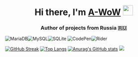 
<h1 align="center">Hi there, I'm <a href="https://t.me/nulls18" target="_blank">A-WoW</a> 
<img src="https://github.com/blackcater/blackcater/raw/main/images/Hi.gif" height="32"/></h1>
<h3 align="center">Author of projects from Russia 🇷🇺</h3>

![MariaDB](https://img.shields.io/badge/MariaDB-003545?style=for-the-badge&logo=mariadb&logoColor=white)![MySQL](https://img.shields.io/badge/mysql-%2300f.svg?style=for-the-badge&logo=mysql&logoColor=white)![SQLite](https://img.shields.io/badge/sqlite-%2307405e.svg?style=for-the-badge&logo=sqlite&logoColor=white) 
![CodePen](https://img.shields.io/badge/Codepen-000000?style=for-the-badge&logo=codepen&logoColor=white)![Rider](https://img.shields.io/badge/Rider-000000.svg?style=for-the-badge&logo=Rider&logoColor=white&color=black&labelColor=crimson)

[![GitHub Streak](https://github-readme-streak-stats.herokuapp.com/?user=a-wow)](https://git.io/streak-stats)
[![Top Langs](https://github-readme-stats.vercel.app/api/top-langs/?username=a-wow&layout=compact)](https://github.com/a-wow/github-readme-stats)
[![Anurag's GitHub stats](https://github-readme-stats.vercel.app/api?username=a-wow)](https://github.com/a-wow/github-readme-stats)
![](https://github.com/a-wow/snk/raw/output/github-contribution-grid-snake.svg)

<!--
**a-wow/a-wow** is a ✨ _special_ ✨ repository because its `README.md` (this file) appears on your GitHub profile.

Here are some ideas to get you started:

- 🔭 I’m currently working on ...
- 🌱 I’m currently learning ...
- 👯 I’m looking to collaborate on ...
- 🤔 I’m looking for help with ...
- 💬 Ask me about ...
- 📫 How to reach me: ...
- 😄 Pronouns: ...
- ⚡ Fun fact: ...
-->
